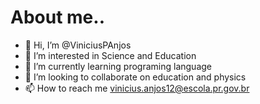 # About me..
- 👋 Hi, I’m @ViniciusPAnjos
- 👀 I’m interested in Science and Education
- 🌱 I’m currently learning programing language
- 💞️ I’m looking to collaborate on education and physics
- 📫 How to reach me vinicius.anjos12@escola.pr.gov.br

<!---
ViniciusPAnjos/ViniciusPAnjos is a ✨ special ✨ repository because its `README.md` (this file) appears on your GitHub profile.
You can click the Preview link to take a look at your changes.
--->
